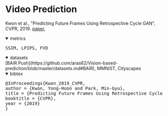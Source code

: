 # Video Prediction
<a name=Kwon_2019_CVPR></a>
Kwon et al., "Predicting Future Frames Using Retrospective Cycle GAN", CVPR, 2019. [paper](https://openaccess.thecvf.com/content_CVPR_2019/papers/Kwon_Predicting_Future_Frames_Using_Retrospective_Cycle_GAN_CVPR_2019_paper.pdf),
<details open>
<summary>metrics</summary>
<pre>
SSIM, LPIPS, FVD
</pre>
</details>

<details open>
<summary>datasets</summary>
[BAIR Push](https://github.com/aras62/Vision-based-prediction/blob/master/datasets.md#BAIR), MMNIST, Cityscapes
</details>
<details open>
<summary>bibtex</summary>
<pre>
@InProceedings{Kwon_2019_CVPR,
author = {Kwon, Yong-Hoon and Park, Min-Gyu},
title = {Predicting Future Frames Using Retrospective Cycle GAN},
booktitle = {CVPR},
year = {2019}
}
</pre>
</details>


<!--
\cite{Kwon_2019_CVPR}	"KITTI, Caltech pedestrian
UCF-101, CHUK Avenue, ShanghaiTech Campus"	MSE, PSNR, SSIM
\cite{Castrejon_2019_ICCV}	BAIR Push, MMNIST, Cityscapes	SSIM, LPIPS, FVD
\cite{Gao_2019_ICCV}	KITTI, Caltech pedestrian	SSIM,PSNR
\cite{Ho_2019_ICCV}	Caltech pedestrian,  UCF-101, YUV	MSE, PSNR, SSIM
\cite{Ye_2019_ICCV}	ShapeStack, Penn action	LPIPS
\cite{Kim_2019_NIPS}	"Penn action, UvA-NEMO,
MGIF "	FVD
\cite{Lee_2019_BMVC}	MMNIST, KTH	SSIM, PSNR
\cite{Wang_2019_BMVC}	MMNIST, KTH,MSR 	SSIM, PSNR
\cite{Gujjar_2019_ICRA}	JAAD	L1
\cite{Jung_2019_IROS}	Own	LPIPS
\cite{Ho_2019_ICIP}	KITTI, Caltech Pedestrian,YUV	SSIM, MSE, PSNR
\cite{Tang_2019_ICIP}	Penn Action, JHMDB	SSIM, PSNR
\cite{Zhang_2019_ICIP}	UCF-101	SSIM, PSNR
\cite{Xu_2018_CVPR}	UCF-101, Human 3.6M, Cityscapes	SSIM, PSNR
 \cite{Byeon_2018_ECCV}	Human 3.6M, KITTI, Caltech pedestrian, UCF-101	SSIM, PSNR
\cite{Cai_2018_ECCV}	Human 3.6M, UCF-101	SSIM, PSNR
\cite{Li_2018_ECCV}	KTH, own	RMSE, LPIPS, Human
\cite{Liu_2018_ECCV}	"KITTI, Caltech pedestrian,
UCF-101"	PSNR, MSE, SSIM
\cite{Oliu_2018_ECCV}	MMNIST, KTH, UCF-101	MSE, PSNR, SSIM
\cite{Reda_2018_ECCV}	"Caltech pedestrian,
Youtube-8M"	MSE, PSNR, SSIM, L1
\cite{Zhao_2018_ECCV}	Penn Action, MUG	PSNR, MSE
\cite{Hsieh_2018_NIPS}	MMNIST, Bouncing Ball	BCE, MSE
\cite{Xu_2018_NIPS}	MMNIST, BAIR push, Human 3.6M	PSNR, SSIM
\cite{Bhattacharjee_2018_ACCV}	UCF-101, KTH, KITTI	PSNR, SSIM
\cite{Ying_2018_ACCV}	"UCF-101, Human 3.6M,
KITTI"	PSNR, SSIM, MSE
\cite{Jin_2018_IROS}	KTH, KITTI	PSNR, SSIM
\cite{Wichers_2018_ICML}	Human 3.6M, Own	Human
\cite{Ji_2018_WACV}	Human 3.6M	MSE
\cite{Lu_2017_CVPR}	UCF-101, Sports-1M ,MMNIST, PROST, ViSOR	PSNR
\cite{Liang_2017_ICCV}	"KITTI, Caltech pedestrian,
UCF-101, THUMOS"	MSE, PSNR, SSIM
\cite{Walker_2017_ICCV}	UCF-101, Penn Action	MMD,  Inception Scores(IS)
\cite{Zeng_2017_ICCV}	MMNIST	Human
\cite{Bhattacharjee_2017_NIPS}	"Sports-1M, UCF-101,
KITTI"	PSNR, SSIM
\cite{Wang_2017_NIPS}	MMNIST, KTH	MSE, PSNR, SSIM
\cite{Villegas_2017_ICML}	Human 3.6M, Penn action	Human, PSNR
\cite{Finn_2016_NIPS}	Human 3.6M, BAIR push	PSNR, SSIM
\cite{Oh_2015_NIPS}	Atari	MSE -->
